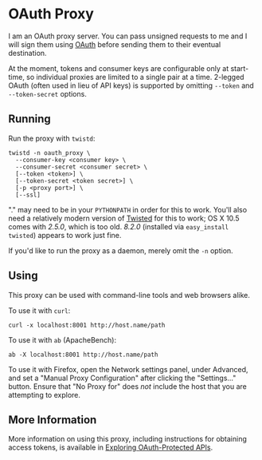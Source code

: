 # OAuth Proxy

I am an OAuth proxy server. You can pass unsigned requests to me and I will
sign them using [OAuth](http://oauth.net/ "OAuth") before sending them to
their eventual destination.

At the moment, tokens and consumer keys are configurable only at start-time,
so individual proxies are limited to a single pair at a time. 2-legged OAuth
(often used in lieu of API keys) is supported by omitting `--token` and
`--token-secret` options.

## Running

Run the proxy with `twistd`:

    twistd -n oauth_proxy \
      --consumer-key <consumer key> \
      --consumer-secret <consumer secret> \
      [--token <token>] \
      [--token-secret <token secret>] \
      [-p <proxy port>] \
      [--ssl]

"." may need to be in your `PYTHONPATH` in order for this to work. You'll also
need a relatively modern version of [Twisted](http://twistedmatrix.com/
"Twisted") for this to work; OS X 10.5 comes with _2.5.0_, which is too old.
_8.2.0_ (installed via `easy_install twisted`) appears to work just fine.

If you'd like to run the proxy as a daemon, merely omit the `-n` option.

## Using

This proxy can be used with command-line tools and web browsers alike.

To use it with `curl`:

    curl -x localhost:8001 http://host.name/path

To use it with `ab` (ApacheBench):

    ab -X localhost:8001 http://host.name/path

To use it with Firefox, open the Network settings panel, under Advanced, and
set a "Manual Proxy Configuration" after clicking the "Settings..." button.
Ensure that "No Proxy for" does *not* include the host that you are attempting
to explore.

## More Information

More information on using this proxy, including instructions for obtaining
access tokens, is available in [Exploring OAuth-Protected
APIs](http://mojodna.net/2009/08/21/exploring-oauth-protected-apis.html).
